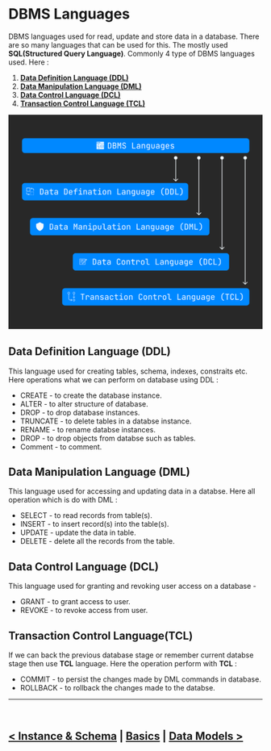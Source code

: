 DBMS Languages
===============
DBMS languages used for read, update and store data in a database. There are so many languages that can be used for this. The mostly used **SQL(Structured Query Language)**. Commonly 4 type of DBMS languages used. Here : 

1. **[Data Definition Language (DDL)](#data-definition-language-ddl)**
2. **[Data Manipulation Language (DML)](#data-manipulation-language-dml)**
3. **[Data Control Language (DCL)](#data-control-language-dcl)**
4. **[Transaction Control Language (TCL)](#transaction-control-languagetcl)**

![DBMS Languages](./../asset/diagrams/dbms_languages.png)

## Data Definition Language (DDL)
This language used for creating tables, schema, indexes, constraits etc. Here operations what we can perform on database using DDL : 

- CREATE - to create the database instance.
- ALTER - to alter structure of database.
- DROP - to drop database instances.
- TRUNCATE - to delete tables in a databse instance.
- RENAME - to rename databse instances.
- DROP - to drop objects from databse such as tables.
- Comment - to comment.

## Data Manipulation Language (DML)
This language used for accessing and updating data in a databse. Here all operation which is do with DML : 

- SELECT - to read records from table(s).
- INSERT - to insert record(s) into the table(s).
- UPDATE - update the data in table.
- DELETE - delete all the records from the table.

## Data Control Language (DCL)
This language used for granting and revoking user access on a database - 

- GRANT - to grant access to user.
- REVOKE - to revoke access from user.

## Transaction Control Language(TCL)
If we can back the previous database stage or remember current databse stage then use **TCL** language. Here the operation perform with **TCL** : 

- COMMIT - to persist the changes made by DML commands in database.
- ROLLBACK - to rollback the changes made to the databse.

<hr />
<br />

[< Instance & Schema](./07.instance_and_schema.md) | [Basics](./basics.md) | [Data Models >](./../01.data_models/data_models.md)
--------------------------------------------